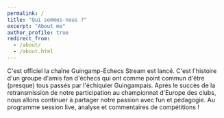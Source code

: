 ```yaml
---
permalink: /
title: "Qui sommes-nous ?"
excerpt: "About me"
author_profile: true
redirect_from: 
  - /about/
  - /about.html
---
```


C'est officiel la chaîne Guingamp-Echecs Stream est lancé. 
C'est l'histoire d'un groupe d'amis fan d'échecs qui ont comme point commun d'être (presque) tous passés par l'échiquier Guingampais. 
Après le succès de la retransmission de notre participation au championnat d'Europe des clubs, nous allons continuer à partager notre passion avec fun et pédagogie.
Au programme session live, analyse et commentaires de compétitions !
